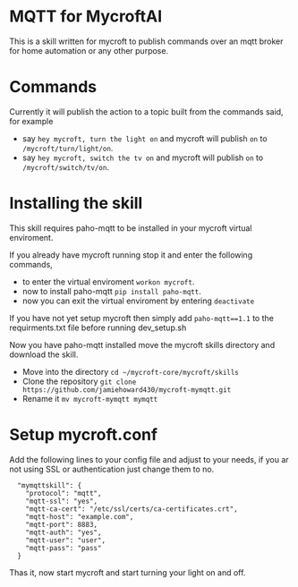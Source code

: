 # MQTT for MycroftAI

This is a skill written for mycroft to publish commands over an mqtt broker for home automation or any other purpose.

# Commands

Currently it will publish the action to a topic built from the commands said, for example
- say `hey mycroft, turn the light on` and mycroft will publish `on` to `/mycroft/turn/light/on`.
- say `hey mycroft, switch the tv on` and mycroft will publish `on` to `/mycroft/switch/tv/on`.

# Installing the skill

This skill requires paho-mqtt to be installed in your mycroft virtual enviroment.

If you already have mycroft running stop it and enter the following commands,
- to enter the virtual enviroment `workon mycroft`.
- now to install paho-mqtt `pip install paho-mqtt`.
- now you can exit the virtual enviroment by entering `deactivate`

If you have not yet setup mycroft then simply add `paho-mqtt==1.1` to the requirments.txt file before running dev_setup.sh

Now you have paho-mqtt installed move the mycroft skills directory and download the skill.
- Move into the directory `cd ~/mycroft-core/mycroft/skills`
- Clone the repository `git clone https://github.com/jamiehoward430/mycroft-mymqtt.git`
- Rename it `mv mycroft-mymqtt mymqtt`

# Setup mycroft.conf
Add the following lines to your config file and adjust to your needs, if you ar not using SSL or authentication
just change them to no.
```
  "mymqttskill": {
    "protocol": "mqtt",
    "mqtt-ssl": "yes",
    "mqtt-ca-cert": "/etc/ssl/certs/ca-certificates.crt",
    "mqtt-host": "example.com",
    "mqtt-port": 8883,
    "mqtt-auth": "yes",
    "mqtt-user": "user",
    "mqtt-pass": "pass"
  }
```
Thas it, now start mycroft and start turning your light on and off.
